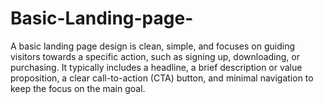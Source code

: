 # Basic-Landing-page-
A basic landing page design is clean, simple, and focuses on guiding visitors towards a specific action, such as signing up, downloading, or purchasing. It typically includes a headline, a brief description or value proposition, a clear call-to-action (CTA) button, and minimal navigation to keep the focus on the main goal. 
